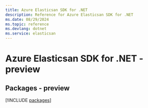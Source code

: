 ```yaml
---
title: Azure Elasticsan SDK for .NET
description: Reference for Azure Elasticsan SDK for .NET
ms.date: 08/29/2024
ms.topic: reference
ms.devlang: dotnet
ms.service: elasticsan
---
```

# Azure Elasticsan SDK for .NET - preview
## Packages - preview
[!INCLUDE [packages](elasticsan-index.md)]